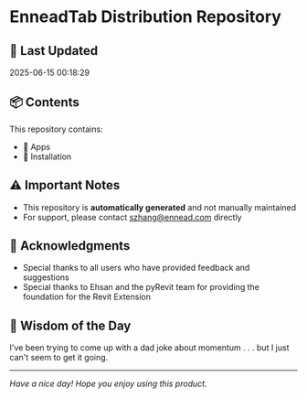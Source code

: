 # EnneadTab Distribution Repository

## 📅 Last Updated
2025-06-15 00:18:29



## 📦 Contents
This repository contains:
- 📂 Apps
- 📂 Installation

## ⚠️ Important Notes
- This repository is **automatically generated** and not manually maintained
- For support, please contact szhang@ennead.com directly

## 🙏 Acknowledgments
- Special thanks to all users who have provided feedback and suggestions
- Special thanks to Ehsan and the pyRevit team for providing the foundation for the Revit Extension

## 💭 Wisdom of the Day
I've been trying to come up with a dad joke about momentum . . . but I just can't seem to get it going.

---
*Have a nice day! Hope you enjoy using this product.*
